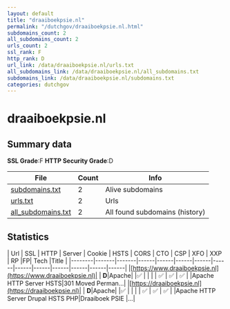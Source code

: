 ```yaml
---
layout: default
title: "draaiboekpsie.nl"
permalink: "/dutchgov/draaiboekpsie.nl.html"
subdomains_count: 2
all_subdomains_count: 2
urls_count: 2
ssl_rank: F
http_rank: D
url_link: /data/draaiboekpsie.nl/urls.txt
all_subdomains_link: /data/draaiboekpsie.nl/all_subdomains.txt
subdomains_link: /data/draaiboekpsie.nl/subdomains.txt
categories: dutchgov
---
```



# draaiboekpsie.nl
## Summary data


**SSL Grade**:F
**HTTP Security Grade**:D


| File       | Count | Info |
|------------|-------|------|
|[subdomains.txt](/data/draaiboekpsie.nl/subdomains.txt)|2|Alive subdomains|
|[urls.txt](/data/draaiboekpsie.nl/urls.txt)|2|Urls|
|[all_subdomains.txt](/data/draaiboekpsie.nl/all_subdomains.txt)|2|All found subdomains (history)|


## Statistics


| Url | SSL | HTTP | Server | Cookie | HSTS | CORS | CTO | CSP | XFO | XXP | RP |FP| Tech |Title |
|--------|-------|-------|------|------|------|------|------|------|------|------|------|------|------|
|[https://www.draaiboekpsie.nl](https://www.draaiboekpsie.nl)| | **D**|Apache| |:white_check_mark: | | | | :white_check_mark: | :white_check_mark: | :white_check_mark: | |Apache HTTP Server HSTS|301 Moved Perman...|
|[https://draaiboekpsie.nl](https://draaiboekpsie.nl)| | **D**|Apache| |:white_check_mark: | | | | :white_check_mark: | :white_check_mark: | :white_check_mark: | |Apache HTTP Server Drupal HSTS PHP|Draaiboek PSIE |...|